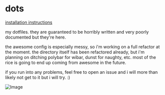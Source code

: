 # dots

[installation instructions](https://github.com/joepigott/dots/blob/main/install.md)

my dotfiles. they are guaranteed to be horribly written and very poorly 
documented but they're here.

the awesome config is especially messy, so i'm working on a full refactor at 
the moment. the directory itself has been refactored already, but i'm planning 
on ditching polybar for wibar, dunst for naughty, etc. most of the rice is 
going to end up coming from awesome in the future.

if you run into any problems, feel free to open an issue and i will more than 
likely not get to it but i will try. :)

![Image](screenshots/may_rice.png)
